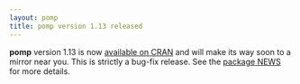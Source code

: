 ```yaml
---
layout: pomp
title: pomp version 1.13 released
---
```


**pomp** version 1.13 is now [available on CRAN](https://cran.r-project.org/package=pomp) and will make its way soon to a mirror near you.
This is strictly a bug-fix release.
See the [package NEWS](https://kingaa.github.io/pomp/NEWS/) for more details.
